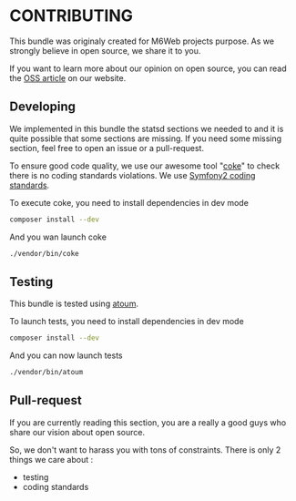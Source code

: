# CONTRIBUTING

This bundle was originaly created for M6Web projects purpose. As we strongly believe in open source, we share it to you.

If you want to learn more about our opinion on open source, you can read the [OSS article](http://tech.m6web.fr/oss/) on our website.

## Developing

We implemented in this bundle the statsd sections we needed to and it is quite possible that some sections are missing. If you need some missing section, feel free to open an issue or a pull-request.

To ensure good code quality, we use our awesome tool "[coke](https://github.com/M6Web/Coke)" to check there is no coding standards violations. 
We use [Symfony2 coding standards](https://github.com/M6Web/Symfony2-coding-standard).

To execute coke, you need to install dependencies in dev mode
```bash
composer install --dev
```

And you wan launch coke
```bash
./vendor/bin/coke
```

## Testing

This bundle is tested using [atoum](https://github.com/atoum/atoum).

To launch tests, you need to install dependencies in dev mode
```bash
composer install --dev
```

And you can now launch tests
```bash
./vendor/bin/atoum
```

## Pull-request

If you are currently reading this section, you are a really a good guys who share our vision about open source.

So, we don't want to harass you with tons of constraints. There is only 2 things we care about :
  * testing
  * coding standards
